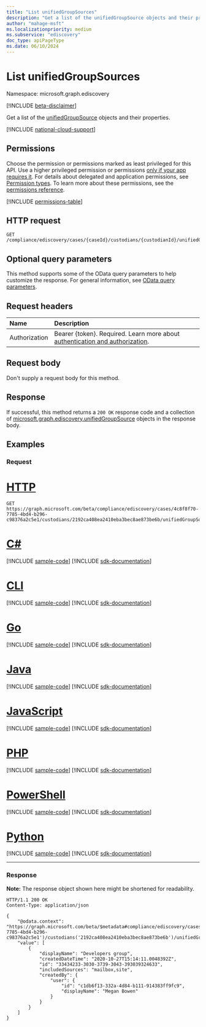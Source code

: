 ```yaml
---
title: "List unifiedGroupSources"
description: "Get a list of the unifiedGroupSource objects and their properties."
author: "mahage-msft"
ms.localizationpriority: medium
ms.subservice: "ediscovery"
doc_type: apiPageType
ms.date: 06/10/2024
---
```


# List unifiedGroupSources

Namespace: microsoft.graph.ediscovery

[!INCLUDE [beta-disclaimer](../../includes/beta-disclaimer.md)]

Get a list of the [unifiedGroupSource](../resources/ediscovery-unifiedgroupsource.md) objects and their properties.

[!INCLUDE [national-cloud-support](../../includes/global-only.md)]

## Permissions

Choose the permission or permissions marked as least privileged for this API. Use a higher privileged permission or permissions [only if your app requires it](/graph/permissions-overview#best-practices-for-using-microsoft-graph-permissions). For details about delegated and application permissions, see [Permission types](/graph/permissions-overview#permission-types). To learn more about these permissions, see the [permissions reference](/graph/permissions-reference).

<!-- { "blockType": "permissions", "name": "ediscovery_custodian_list_unifiedgroupsources" } -->
[!INCLUDE [permissions-table](../includes/permissions/ediscovery-custodian-list-unifiedgroupsources-permissions.md)]

## HTTP request

<!-- {
  "blockType": "ignored"
}
-->

``` http
GET /compliance/ediscovery/cases/{caseId}/custodians/{custodianId}/unifiedGroupSources
```

## Optional query parameters

This method supports some of the OData query parameters to help customize the response. For general information, see [OData query parameters](/graph/query-parameters).

## Request headers

|Name|Description|
|:---|:---|
|Authorization|Bearer {token}. Required. Learn more about [authentication and authorization](/graph/auth/auth-concepts).|

## Request body

Don't supply a request body for this method.

## Response

If successful, this method returns a `200 OK` response code and a collection of [microsoft.graph.ediscovery.unifiedGroupSource](../resources/ediscovery-unifiedgroupsource.md) objects in the response body.

## Examples

### Request


# [HTTP](#tab/http)
<!-- {
  "blockType": "request",
  "name": "get_unifiedgroupsource_1"
}
-->

``` http
GET https://graph.microsoft.com/beta/compliance/ediscovery/cases/4c8f8f70-7785-4bd4-b296-c98376a2c5e1/custodians/2192ca408ea2410eba3bec8ae873be6b/unifiedGroupSources
```

# [C#](#tab/csharp)
[!INCLUDE [sample-code](../includes/snippets/csharp/get-unifiedgroupsource-1-csharp-snippets.md)]
[!INCLUDE [sdk-documentation](../includes/snippets/snippets-sdk-documentation-link.md)]

# [CLI](#tab/cli)
[!INCLUDE [sample-code](../includes/snippets/cli/get-unifiedgroupsource-1-cli-snippets.md)]
[!INCLUDE [sdk-documentation](../includes/snippets/snippets-sdk-documentation-link.md)]

# [Go](#tab/go)
[!INCLUDE [sample-code](../includes/snippets/go/get-unifiedgroupsource-1-go-snippets.md)]
[!INCLUDE [sdk-documentation](../includes/snippets/snippets-sdk-documentation-link.md)]

# [Java](#tab/java)
[!INCLUDE [sample-code](../includes/snippets/java/get-unifiedgroupsource-1-java-snippets.md)]
[!INCLUDE [sdk-documentation](../includes/snippets/snippets-sdk-documentation-link.md)]

# [JavaScript](#tab/javascript)
[!INCLUDE [sample-code](../includes/snippets/javascript/get-unifiedgroupsource-1-javascript-snippets.md)]
[!INCLUDE [sdk-documentation](../includes/snippets/snippets-sdk-documentation-link.md)]

# [PHP](#tab/php)
[!INCLUDE [sample-code](../includes/snippets/php/get-unifiedgroupsource-1-php-snippets.md)]
[!INCLUDE [sdk-documentation](../includes/snippets/snippets-sdk-documentation-link.md)]

# [PowerShell](#tab/powershell)
[!INCLUDE [sample-code](../includes/snippets/powershell/get-unifiedgroupsource-1-powershell-snippets.md)]
[!INCLUDE [sdk-documentation](../includes/snippets/snippets-sdk-documentation-link.md)]

# [Python](#tab/python)
[!INCLUDE [sample-code](../includes/snippets/python/get-unifiedgroupsource-1-python-snippets.md)]
[!INCLUDE [sdk-documentation](../includes/snippets/snippets-sdk-documentation-link.md)]

---

### Response

**Note:** The response object shown here might be shortened for readability.
<!-- {
  "blockType": "response",
  "truncated": true,
  "@odata.type": "Collection(microsoft.graph.ediscovery.unifiedGroupSource)"
}
-->

``` http
HTTP/1.1 200 OK
Content-Type: application/json

{
    "@odata.context": "https://graph.microsoft.com/beta/$metadata#compliance/ediscovery/cases('4c8f8f70-7785-4bd4-b296-c98376a2c5e1')/custodians('2192ca408ea2410eba3bec8ae873be6b')/unifiedGroupSources",
    "value": [
        {
            "displayName": "Developers group",
            "createdDateTime": "2020-10-27T15:14:11.0048392Z",
            "id": "33434233-3030-3739-3043-393039324633",
            "includedSources": "mailbox,site",
            "createdBy": {
                "user": {
                    "id": "c1db6f13-332a-4d84-b111-914383ff9fc9",
                    "displayName": "Megan Bowen"
                }
            }
        }
    ]
}
```
